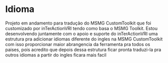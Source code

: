 # Idioma
Projeto em andamento para tradução do MSMG CustomToolkit
que foi customizado por inTerActionVRI tendo como basa o MSMG Toolkit.
Estou desenvolvendo juntamente com o apoio e suporte do inTerActionVRI
uma estrutura pra adicionar idiomas diferente do ingles na MSMG CustomToolkit
com isso proporcionar maior abrangencia da ferramenta pra todos os
paises, pois acredito que depois dessa estrutura ficar pronta traduzi-la
pra outros idiomas a partir do ingles ficara mais facil
